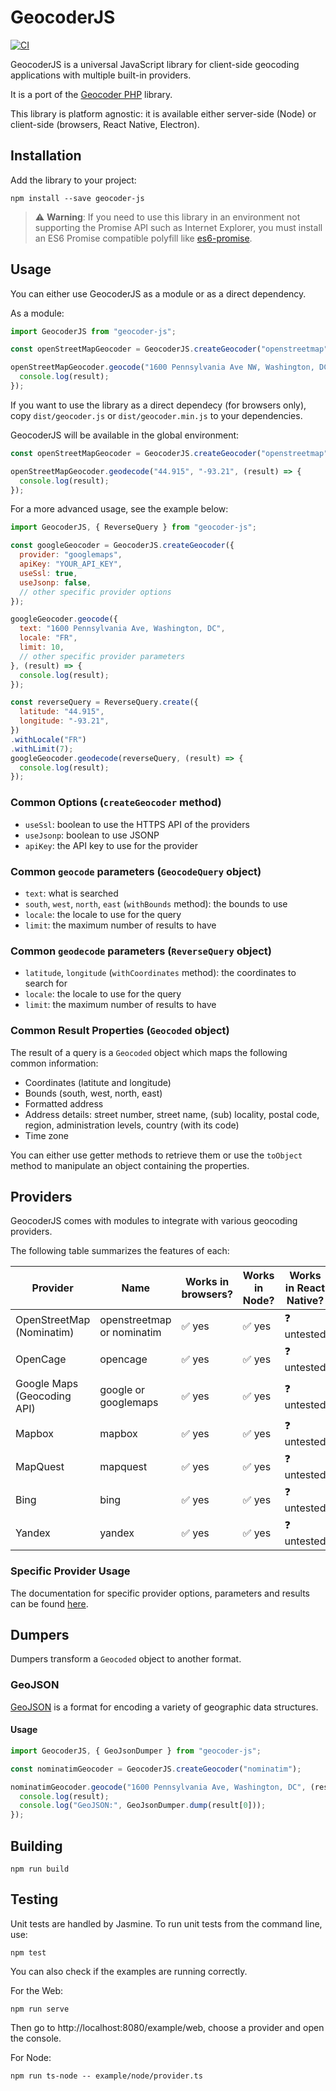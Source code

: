 GeocoderJS
==========

[![CI](https://github.com/geocoder-php/geocoder-js/workflows/Continuous%20Integration/badge.svg?branch=main&event=push)](https://github.com/geocoder-php/geocoder-js/actions)

GeocoderJS is a universal JavaScript library for client-side geocoding applications with multiple built-in providers.

It is a port of the [Geocoder PHP](https://geocoder-php.org/) library.

This library is platform agnostic: it is available either server-side (Node) or client-side (browsers, React Native, Electron).

Installation
------------

Add the library to your project:

```shell
npm install --save geocoder-js
```

> ⚠️ **Warning**: If you need to use this library in an environment not supporting the Promise API such as Internet Explorer, you must install an ES6 Promise compatible polyfill like [es6-promise](https://github.com/jakearchibald/es6-promise).

Usage
-----

You can either use GeocoderJS as a module or as a direct dependency.

As a module:

```javascript
import GeocoderJS from "geocoder-js";

const openStreetMapGeocoder = GeocoderJS.createGeocoder("openstreetmap");

openStreetMapGeocoder.geocode("1600 Pennsylvania Ave NW, Washington, DC", (result) => {
  console.log(result);
});
```

If you want to use the library as a direct dependecy (for browsers only), copy `dist/geocoder.js` or `dist/geocoder.min.js` to your dependencies.

GeocoderJS will be available in the global environment:

```javascript
const openStreetMapGeocoder = GeocoderJS.createGeocoder("openstreetmap");

openStreetMapGeocoder.geodecode("44.915", "-93.21", (result) => {
  console.log(result);
});
```

For a more advanced usage, see the example below:

```javascript
import GeocoderJS, { ReverseQuery } from "geocoder-js";

const googleGeocoder = GeocoderJS.createGeocoder({
  provider: "googlemaps",
  apiKey: "YOUR_API_KEY",
  useSsl: true,
  useJsonp: false,
  // other specific provider options
});

googleGeocoder.geocode({
  text: "1600 Pennsylvania Ave, Washington, DC",
  locale: "FR",
  limit: 10,
  // other specific provider parameters
}, (result) => {
  console.log(result);
});

const reverseQuery = ReverseQuery.create({
  latitude: "44.915",
  longitude: "-93.21",
})
.withLocale("FR")
.withLimit(7);
googleGeocoder.geodecode(reverseQuery, (result) => {
  console.log(result);
});
```

### Common Options (`createGeocoder` method)

- `useSsl`: boolean to use the HTTPS API of the providers
- `useJsonp`: boolean to use JSONP
- `apiKey`: the API key to use for the provider

### Common `geocode` parameters (`GeocodeQuery` object)

- `text`: what is searched
- `south`, `west`, `north`, `east` (`withBounds` method): the bounds to use
- `locale`: the locale to use for the query
- `limit`: the maximum number of results to have

### Common `geodecode` parameters (`ReverseQuery` object)

- `latitude`, `longitude` (`withCoordinates` method): the coordinates to search for
- `locale`: the locale to use for the query
- `limit`: the maximum number of results to have

### Common Result Properties (`Geocoded` object)

The result of a query is a `Geocoded` object which maps the following common information:
- Coordinates (latitute and longitude)
- Bounds (south, west, north, east)
- Formatted address
- Address details: street number, street name, (sub) locality, postal code, region, administration levels, country (with its code)
- Time zone

You can either use getter methods to retrieve them or use the `toObject` method to manipulate an object containing the properties.

Providers
---------

GeocoderJS comes with modules to integrate with various geocoding providers.

The following table summarizes the features of each:

<table>
  <thead>
    <tr>
      <th>Provider</th>
      <th>Name</th>
      <th>Works in browsers?</th>
      <th>Works in Node?</th>
      <th>Works in React Native?</th>
      <th>Works in Electron?</th>
      <th>Supports reverse geocoding?</th>
    </tr>
  </thead>
  <tbody>
    <tr>
      <td>OpenStreetMap (Nominatim)</td>
      <td>openstreetmap or nominatim</td>
      <td>✅️ yes</td>
      <td>✅️ yes</td>
      <td>❓️ untested</td>
      <td>❓️ untested</td>
      <td>✅️ yes</td>
    </tr>
    <tr>
      <td>OpenCage</td>
      <td>opencage</td>
      <td>✅️ yes</td>
      <td>✅️ yes</td>
      <td>❓️ untested</td>
      <td>❓️ untested</td>
      <td>✅️ yes</td>
    </tr>
    <tr>
      <td>Google Maps (Geocoding API)</td>
      <td>google or googlemaps</td>
      <td>✅️ yes</td>
      <td>✅️ yes</td>
      <td>❓️ untested</td>
      <td>❓️ untested</td>
      <td>✅️ yes</td>
    </tr>
    <tr>
      <td>Mapbox</td>
      <td>mapbox</td>
      <td>✅️ yes</td>
      <td>✅️ yes</td>
      <td>❓️ untested</td>
      <td>❓️ untested</td>
      <td>✅️ yes</td>
    </tr>
    <tr>
      <td>MapQuest</td>
      <td>mapquest</td>
      <td>✅️ yes</td>
      <td>✅️ yes</td>
      <td>❓️ untested</td>
      <td>❓️ untested</td>
      <td>✅️ yes</td>
    </tr>
    <tr>
      <td>Bing</td>
      <td>bing</td>
      <td>✅️ yes</td>
      <td>✅️ yes</td>
      <td>❓️ untested</td>
      <td>❓️ untested</td>
      <td>✅️ yes</td>
    </tr>
    <tr>
      <td>Yandex</td>
      <td>yandex</td>
      <td>✅️ yes</td>
      <td>✅️ yes</td>
      <td>❓️ untested</td>
      <td>❓️ untested</td>
      <td>✅️ yes</td>
    </tr>
  </tbody>
</table>

### Specific Provider Usage

The documentation for specific provider options, parameters and results can be found [here](docs/provider_usage.md).

Dumpers
-------

Dumpers transform a `Geocoded` object to another format.

### GeoJSON

[GeoJSON](https://geojson.org/) is a format for encoding a variety of geographic data structures.

#### Usage

```javascript
import GeocoderJS, { GeoJsonDumper } from "geocoder-js";

const nominatimGeocoder = GeocoderJS.createGeocoder("nominatim");

nominatimGeocoder.geocode("1600 Pennsylvania Ave, Washington, DC", (result) => {
  console.log(result);
  console.log("GeoJSON:", GeoJsonDumper.dump(result[0]));
});
```

Building
--------

```shell
npm run build
```

Testing
-------

Unit tests are handled by Jasmine. To run unit tests from the command line, use:

```shell
npm test
```

You can also check if the examples are running correctly.

For the Web:

```shell
npm run serve
```

Then go to http://localhost:8080/example/web, choose a provider and open the console.

For Node:

```shell
npm run ts-node -- example/node/provider.ts
```
